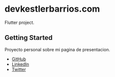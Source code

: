 # devkestlerbarrios.com

Flutter project.

## Getting Started

Proyecto personal sobre mi pagina de presentacion.

- [GitHub](https://github.com/ScarKest)
- [LinkedIn](https://www.linkedin.com/in/kestler-barrios/)
- [Twitter](https://twitter.com/ScarKest)